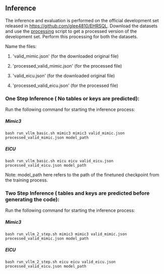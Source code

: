 ## Inference 
The inference and evaluation is performed on the official development set released in https://github.com/glee4810/EHRSQL.
Download the datasets and use the [processing](process.py) script to get a processed version of the development set. Perform this processing for both the datasets. 

Name the files: 
1. 'valid_mimic.json' (for the downloaded original file)
2. 'processed_valid_mimic.json' (for the processed file)

1. 'valid_eicu.json' (for the downloaded original file)
2. 'processed_valid_eicu.json' (for the processed file)


### One Step Inference ( No tables or keys are predicted):
Run the following command for starting the inference process: 

##### Mimic3
```
bash run_vllm_basic.sh mimic3 mimic3 valid_mimic.json processed_valid_mimic.json model_path
```

##### EICU
```
bash run_vllm_basic.sh eicu eicu valid_eicu.json processed_valid_eicu.json model_path
```

Note: model_path here refers to the path of the finetuned checkpoint from the training process. 


### Two Step Inference ( tables and keys are predicted before generating the code):
Run the following command for starting the inference process: 

##### Mimic3
```
bash run_vllm_2_step.sh mimic3 mimic3 valid_mimic.json processed_valid_mimic.json model_path
```

##### EICU
```
bash run_vllm_2_step.sh eicu eicu valid_eicu.json processed_valid_eicu.json model_path
```
